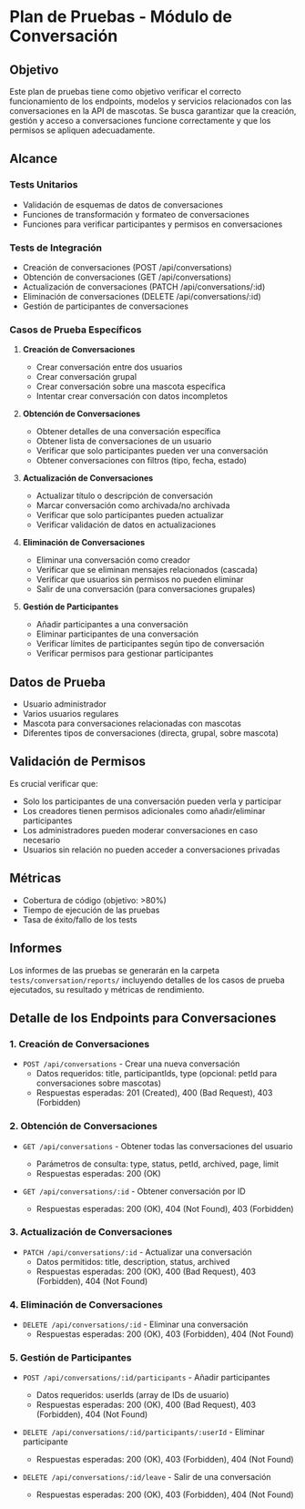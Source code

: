 # Plan de Pruebas - Módulo de Conversación

## Objetivo
Este plan de pruebas tiene como objetivo verificar el correcto funcionamiento de los endpoints, modelos y servicios relacionados con las conversaciones en la API de mascotas. Se busca garantizar que la creación, gestión y acceso a conversaciones funcione correctamente y que los permisos se apliquen adecuadamente.

## Alcance

### Tests Unitarios
- Validación de esquemas de datos de conversaciones
- Funciones de transformación y formateo de conversaciones
- Funciones para verificar participantes y permisos en conversaciones

### Tests de Integración
- Creación de conversaciones (POST /api/conversations)
- Obtención de conversaciones (GET /api/conversations)
- Actualización de conversaciones (PATCH /api/conversations/:id)
- Eliminación de conversaciones (DELETE /api/conversations/:id)
- Gestión de participantes de conversaciones

### Casos de Prueba Específicos

1. **Creación de Conversaciones**
   - Crear conversación entre dos usuarios
   - Crear conversación grupal
   - Crear conversación sobre una mascota específica
   - Intentar crear conversación con datos incompletos

2. **Obtención de Conversaciones**
   - Obtener detalles de una conversación específica
   - Obtener lista de conversaciones de un usuario
   - Verificar que solo participantes pueden ver una conversación
   - Obtener conversaciones con filtros (tipo, fecha, estado)

3. **Actualización de Conversaciones**
   - Actualizar título o descripción de conversación
   - Marcar conversación como archivada/no archivada
   - Verificar que solo participantes pueden actualizar
   - Verificar validación de datos en actualizaciones

4. **Eliminación de Conversaciones**
   - Eliminar una conversación como creador
   - Verificar que se eliminan mensajes relacionados (cascada)
   - Verificar que usuarios sin permisos no pueden eliminar
   - Salir de una conversación (para conversaciones grupales)

5. **Gestión de Participantes**
   - Añadir participantes a una conversación
   - Eliminar participantes de una conversación
   - Verificar límites de participantes según tipo de conversación
   - Verificar permisos para gestionar participantes

## Datos de Prueba
- Usuario administrador
- Varios usuarios regulares
- Mascota para conversaciones relacionadas con mascotas
- Diferentes tipos de conversaciones (directa, grupal, sobre mascota)

## Validación de Permisos
Es crucial verificar que:
- Solo los participantes de una conversación pueden verla y participar
- Los creadores tienen permisos adicionales como añadir/eliminar participantes
- Los administradores pueden moderar conversaciones en caso necesario
- Usuarios sin relación no pueden acceder a conversaciones privadas

## Métricas
- Cobertura de código (objetivo: >80%)
- Tiempo de ejecución de las pruebas
- Tasa de éxito/fallo de los tests

## Informes
Los informes de las pruebas se generarán en la carpeta `tests/conversation/reports/` incluyendo detalles de los casos de prueba ejecutados, su resultado y métricas de rendimiento.

## Detalle de los Endpoints para Conversaciones

### 1. Creación de Conversaciones
- `POST /api/conversations` - Crear una nueva conversación
  - Datos requeridos: title, participantIds, type (opcional: petId para conversaciones sobre mascotas)
  - Respuestas esperadas: 201 (Created), 400 (Bad Request), 403 (Forbidden)

### 2. Obtención de Conversaciones
- `GET /api/conversations` - Obtener todas las conversaciones del usuario
  - Parámetros de consulta: type, status, petId, archived, page, limit
  - Respuestas esperadas: 200 (OK)

- `GET /api/conversations/:id` - Obtener conversación por ID
  - Respuestas esperadas: 200 (OK), 404 (Not Found), 403 (Forbidden)

### 3. Actualización de Conversaciones
- `PATCH /api/conversations/:id` - Actualizar una conversación
  - Datos permitidos: title, description, status, archived
  - Respuestas esperadas: 200 (OK), 400 (Bad Request), 403 (Forbidden), 404 (Not Found)

### 4. Eliminación de Conversaciones
- `DELETE /api/conversations/:id` - Eliminar una conversación
  - Respuestas esperadas: 200 (OK), 403 (Forbidden), 404 (Not Found)

### 5. Gestión de Participantes
- `POST /api/conversations/:id/participants` - Añadir participantes
  - Datos requeridos: userIds (array de IDs de usuario)
  - Respuestas esperadas: 200 (OK), 400 (Bad Request), 403 (Forbidden), 404 (Not Found)

- `DELETE /api/conversations/:id/participants/:userId` - Eliminar participante
  - Respuestas esperadas: 200 (OK), 403 (Forbidden), 404 (Not Found)

- `DELETE /api/conversations/:id/leave` - Salir de una conversación
  - Respuestas esperadas: 200 (OK), 403 (Forbidden), 404 (Not Found) 